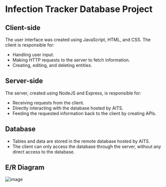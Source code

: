 # Infection Tracker Database Project

## Client-side

The user interface was created using JavaScript, HTML, and CSS. The client is responsible for:
- Handling user input.
- Making HTTP requests to the server to fetch information.
- Creating, editing, and deleting entities.

## Server-side

The server, created using NodeJS and Express, is responsible for:
- Receiving requests from the client.
- Directly interacting with the database hosted by AITS.
- Feeding the requested information back to the client by creating APIs.

## Database

- Tables and data are stored in the remote database hosted by AITS.
- The client can only access the database through the server, without any direct access to the database.

## E/R Diagram
![image](https://github.com/victorouy/Infection-Tracker-Database-Project/assets/76132903/560e5c93-4333-4a87-95c6-d307b7bcf62b)
